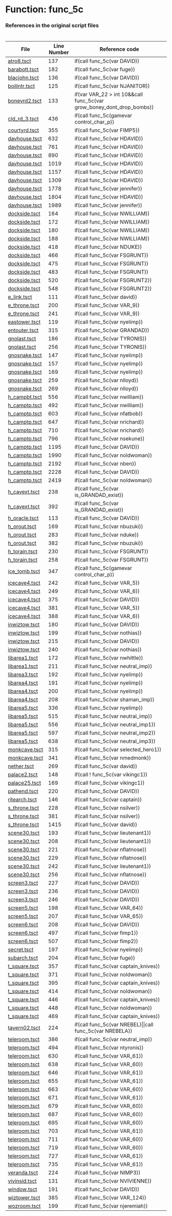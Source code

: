 # Function: func_5c 
### References in the original script files

#

| File | Line Number | Reference code |
| --- | --- | --- |
| [atro8.tsct](../../../out/atro8.tsct#L137) | 137 | if(call func_5c(var DAVID)) |
| [barabott.tsct](../../../out/barabott.tsct#L182) | 182 | if(call func_5c(var fuge)) |
| [blacjohn.tsct](../../../out/blacjohn.tsct#L136) | 136 | if(call func_5c(var DAVID)) |
| [boilintr.tsct](../../../out/boilintr.tsct#L125) | 125 | if(call func_5c(var NJANITOR)) |
| [boneyrd2.tsct](../../../out/boneyrd2.tsct#L133) | 133 | if(var VAR_22 > int 10&&call func_5c(var grow_boney_dont_drop_bombs)) |
| [cld_rd_3.tsct](../../../out/cld_rd_3.tsct#L436) | 436 | if(call func_5c(gamevar control_char_p)) |
| [courtyrd.tsct](../../../out/courtyrd.tsct#L355) | 355 | if(call func_5c(var FIMP5)) |
| [davhouse.tsct](../../../out/davhouse.tsct#L632) | 632 | if(call func_5c(var HDAVID)) |
| [davhouse.tsct](../../../out/davhouse.tsct#L761) | 761 | if(call func_5c(var HDAVID)) |
| [davhouse.tsct](../../../out/davhouse.tsct#L890) | 890 | if(call func_5c(var HDAVID)) |
| [davhouse.tsct](../../../out/davhouse.tsct#L1019) | 1019 | if(call func_5c(var HDAVID)) |
| [davhouse.tsct](../../../out/davhouse.tsct#L1157) | 1157 | if(call func_5c(var HDAVID)) |
| [davhouse.tsct](../../../out/davhouse.tsct#L1309) | 1309 | if(call func_5c(var HDAVID)) |
| [davhouse.tsct](../../../out/davhouse.tsct#L1778) | 1778 | if(call func_5c(var jennifer)) |
| [davhouse.tsct](../../../out/davhouse.tsct#L1804) | 1804 | if(call func_5c(var HDAVID)) |
| [davhouse.tsct](../../../out/davhouse.tsct#L1989) | 1989 | if(call func_5c(var jennifer)) |
| [dockside.tsct](../../../out/dockside.tsct#L164) | 164 | if(call func_5c(var NWILLIAM)) |
| [dockside.tsct](../../../out/dockside.tsct#L172) | 172 | if(call func_5c(var NWILLIAM)) |
| [dockside.tsct](../../../out/dockside.tsct#L180) | 180 | if(call func_5c(var NWILLIAM)) |
| [dockside.tsct](../../../out/dockside.tsct#L188) | 188 | if(call func_5c(var NWILLIAM)) |
| [dockside.tsct](../../../out/dockside.tsct#L418) | 418 | if(call func_5c(var NDUKE)) |
| [dockside.tsct](../../../out/dockside.tsct#L466) | 466 | if(call func_5c(var FSGRUNT)) |
| [dockside.tsct](../../../out/dockside.tsct#L475) | 475 | if(call func_5c(var FSGRUNT)) |
| [dockside.tsct](../../../out/dockside.tsct#L483) | 483 | if(call func_5c(var FSGRUNT)) |
| [dockside.tsct](../../../out/dockside.tsct#L520) | 520 | if(call func_5c(var FSGRUNT2)) |
| [dockside.tsct](../../../out/dockside.tsct#L548) | 548 | if(call func_5c(var FSGRUNT2)) |
| [e_link.tsct](../../../out/e_link.tsct#L111) | 111 | if(call func_5c(var david)) |
| [e_throne.tsct](../../../out/e_throne.tsct#L200) | 200 | if(call func_5c(var VAR_9)) |
| [e_throne.tsct](../../../out/e_throne.tsct#L241) | 241 | if(call func_5c(var VAR_9)) |
| [eastower.tsct](../../../out/eastower.tsct#L119) | 119 | if(call func_5c(var nyelimp)) |
| [entouter.tsct](../../../out/entouter.tsct#L315) | 315 | if(call func_5c(var GRANDAD)) |
| [gnolast.tsct](../../../out/gnolast.tsct#L186) | 186 | if(call func_5c(var TYRONIS)) |
| [gnolast.tsct](../../../out/gnolast.tsct#L256) | 256 | if(call func_5c(var TYRONIS)) |
| [gnosnake.tsct](../../../out/gnosnake.tsct#L147) | 147 | if(call func_5c(var nyelimp)) |
| [gnosnake.tsct](../../../out/gnosnake.tsct#L157) | 157 | if(call func_5c(var nyelimp)) |
| [gnosnake.tsct](../../../out/gnosnake.tsct#L169) | 169 | if(call func_5c(var nyelimp)) |
| [gnosnake.tsct](../../../out/gnosnake.tsct#L259) | 259 | if(call func_5c(var nlloyd)) |
| [gnosnake.tsct](../../../out/gnosnake.tsct#L269) | 269 | if(call func_5c(var nlloyd)) |
| [h_campbt.tsct](../../../out/h_campbt.tsct#L556) | 556 | if(call func_5c(var nwilliam)) |
| [h_camptp.tsct](../../../out/h_camptp.tsct#L492) | 492 | if(call func_5c(var nwilliam)) |
| [h_camptp.tsct](../../../out/h_camptp.tsct#L603) | 603 | if(call func_5c(var nfatbob)) |
| [h_camptp.tsct](../../../out/h_camptp.tsct#L647) | 647 | if(call func_5c(var nrichard)) |
| [h_camptp.tsct](../../../out/h_camptp.tsct#L710) | 710 | if(call func_5c(var nrichard)) |
| [h_camptp.tsct](../../../out/h_camptp.tsct#L796) | 796 | if(call func_5c(var nsekune)) |
| [h_camptp.tsct](../../../out/h_camptp.tsct#L1195) | 1195 | if(call func_5c(var DAVID)) |
| [h_camptp.tsct](../../../out/h_camptp.tsct#L1990) | 1990 | if(call func_5c(var noldwoman)) |
| [h_camptp.tsct](../../../out/h_camptp.tsct#L2192) | 2192 | if(call func_5c(var nben)) |
| [h_camptp.tsct](../../../out/h_camptp.tsct#L2228) | 2228 | if(call func_5c(var DAVID)) |
| [h_camptp.tsct](../../../out/h_camptp.tsct#L2419) | 2419 | if(call func_5c(var noldwoman)) |
| [h_cavext.tsct](../../../out/h_cavext.tsct#L238) | 238 | if(call func_5c(var is_GRANDAD_exist)) |
| [h_cavext.tsct](../../../out/h_cavext.tsct#L392) | 392 | if(call func_5c(var is_GRANDAD_exist)) |
| [h_oracle.tsct](../../../out/h_oracle.tsct#L113) | 113 | if(call func_5c(var DAVID)) |
| [h_orout.tsct](../../../out/h_orout.tsct#L169) | 169 | if(call func_5c(var nbuzuki)) |
| [h_orout.tsct](../../../out/h_orout.tsct#L283) | 283 | if(call func_5c(var nduke)) |
| [h_orout.tsct](../../../out/h_orout.tsct#L382) | 382 | if(call func_5c(var nbuzuki)) |
| [h_torain.tsct](../../../out/h_torain.tsct#L230) | 230 | if(call func_5c(var FSGRUNT)) |
| [h_torain.tsct](../../../out/h_torain.tsct#L258) | 258 | if(call func_5c(var FSGRUNT)) |
| [ice_tomb.tsct](../../../out/ice_tomb.tsct#L347) | 347 | if(call func_5c(gamevar control_char_p)) |
| [icecave4.tsct](../../../out/icecave4.tsct#L242) | 242 | if(call func_5c(var VAR_5)) |
| [icecave4.tsct](../../../out/icecave4.tsct#L249) | 249 | if(call func_5c(var VAR_6)) |
| [icecave4.tsct](../../../out/icecave4.tsct#L375) | 375 | if(call func_5c(var DAVID)) |
| [icecave4.tsct](../../../out/icecave4.tsct#L381) | 381 | if(call func_5c(var VAR_5)) |
| [icecave4.tsct](../../../out/icecave4.tsct#L388) | 388 | if(call func_5c(var VAR_6)) |
| [inwiztow.tsct](../../../out/inwiztow.tsct#L180) | 180 | if(call func_5c(var DAVID)) |
| [inwiztow.tsct](../../../out/inwiztow.tsct#L199) | 199 | if(call func_5c(var nothias)) |
| [inwiztow.tsct](../../../out/inwiztow.tsct#L215) | 215 | if(call func_5c(var DAVID)) |
| [inwiztow.tsct](../../../out/inwiztow.tsct#L240) | 240 | if(call func_5c(var nothias)) |
| [libarea1.tsct](../../../out/libarea1.tsct#L172) | 172 | if(call func_5c(var nwhittle)) |
| [libarea1.tsct](../../../out/libarea1.tsct#L211) | 211 | if(call func_5c(var neutral_imp)) |
| [libarea3.tsct](../../../out/libarea3.tsct#L192) | 192 | if(call func_5c(var nyelimp)) |
| [libarea4.tsct](../../../out/libarea4.tsct#L191) | 191 | if(call func_5c(var nyelimp)) |
| [libarea4.tsct](../../../out/libarea4.tsct#L200) | 200 | if(call func_5c(var nyelimp)) |
| [libarea4.tsct](../../../out/libarea4.tsct#L208) | 208 | if(call func_5c(var shaman_imp)) |
| [libarea5.tsct](../../../out/libarea5.tsct#L336) | 336 | if(call func_5c(var nyelimp)) |
| [libarea5.tsct](../../../out/libarea5.tsct#L515) | 515 | if(call func_5c(var neutral_imp)) |
| [libarea5.tsct](../../../out/libarea5.tsct#L556) | 556 | if(call func_5c(var neutral_imp1)) |
| [libarea5.tsct](../../../out/libarea5.tsct#L597) | 597 | if(call func_5c(var neutral_imp2)) |
| [libarea5.tsct](../../../out/libarea5.tsct#L638) | 638 | if(call func_5c(var neutral_imp3)) |
| [monkcave.tsct](../../../out/monkcave.tsct#L315) | 315 | if(call func_5c(var selected_hero1)) |
| [monkcave.tsct](../../../out/monkcave.tsct#L341) | 341 | if(call func_5c(var nmedmonk)) |
| [nether.tsct](../../../out/nether.tsct#L269) | 269 | if(call func_5c(var david)) |
| [palace2.tsct](../../../out/palace2.tsct#L148) | 148 | if(call ! func_5c(var vikingc1)) |
| [palace25.tsct](../../../out/palace25.tsct#L169) | 169 | if(call func_5c(var vikingc1)) |
| [pathend.tsct](../../../out/pathend.tsct#L220) | 220 | if(call func_5c(var DAVID)) |
| [ritearch.tsct](../../../out/ritearch.tsct#L146) | 146 | if(call func_5c(var captain)) |
| [s_throne.tsct](../../../out/s_throne.tsct#L228) | 228 | if(call func_5c(var nsilver)) |
| [s_throne.tsct](../../../out/s_throne.tsct#L381) | 381 | if(call func_5c(var nsilver)) |
| [s_throne.tsct](../../../out/s_throne.tsct#L1415) | 1415 | if(call func_5c(var david)) |
| [scene30.tsct](../../../out/scene30.tsct#L193) | 193 | if(call func_5c(var lieutenant1)) |
| [scene30.tsct](../../../out/scene30.tsct#L208) | 208 | if(call func_5c(var lieutenant1)) |
| [scene30.tsct](../../../out/scene30.tsct#L221) | 221 | if(call func_5c(var nflatnose)) |
| [scene30.tsct](../../../out/scene30.tsct#L229) | 229 | if(call func_5c(var nflatnose)) |
| [scene30.tsct](../../../out/scene30.tsct#L242) | 242 | if(call func_5c(var lieutenant1)) |
| [scene30.tsct](../../../out/scene30.tsct#L256) | 256 | if(call func_5c(var nflatnose)) |
| [screen3.tsct](../../../out/screen3.tsct#L227) | 227 | if(call func_5c(var DAVID)) |
| [screen3.tsct](../../../out/screen3.tsct#L236) | 236 | if(call func_5c(var DAVID)) |
| [screen3.tsct](../../../out/screen3.tsct#L246) | 246 | if(call func_5c(var DAVID)) |
| [screen5.tsct](../../../out/screen5.tsct#L198) | 198 | if(call func_5c(var VAR_64)) |
| [screen5.tsct](../../../out/screen5.tsct#L207) | 207 | if(call func_5c(var VAR_65)) |
| [screen6.tsct](../../../out/screen6.tsct#L208) | 208 | if(call func_5c(var DAVID)) |
| [screen6.tsct](../../../out/screen6.tsct#L497) | 497 | if(call func_5c(var fimp1)) |
| [screen6.tsct](../../../out/screen6.tsct#L507) | 507 | if(call func_5c(var fimp2)) |
| [secret.tsct](../../../out/secret.tsct#L197) | 197 | if(call func_5c(var nyelimp)) |
| [subarch.tsct](../../../out/subarch.tsct#L204) | 204 | if(call func_5c(var fuge)) |
| [t_square.tsct](../../../out/t_square.tsct#L357) | 357 | if(call func_5c(var captain_knives)) |
| [t_square.tsct](../../../out/t_square.tsct#L371) | 371 | if(call func_5c(var noldwoman)) |
| [t_square.tsct](../../../out/t_square.tsct#L395) | 395 | if(call func_5c(var captain_knives)) |
| [t_square.tsct](../../../out/t_square.tsct#L414) | 414 | if(call func_5c(var noldwoman)) |
| [t_square.tsct](../../../out/t_square.tsct#L446) | 446 | if(call func_5c(var captain_knives)) |
| [t_square.tsct](../../../out/t_square.tsct#L448) | 448 | if(call func_5c(var noldwoman)) |
| [t_square.tsct](../../../out/t_square.tsct#L469) | 469 | if(call func_5c(var captain_knives)) |
| [tavern02.tsct](../../../out/tavern02.tsct#L224) | 224 | if(call func_5c(var NREBEL)\|\|call func_5c(var NREBELA)) |
| [teleroom.tsct](../../../out/teleroom.tsct#L386) | 386 | if(call func_5c(var neutral_imp)) |
| [teleroom.tsct](../../../out/teleroom.tsct#L494) | 494 | if(call func_5c(var ntyronis)) |
| [teleroom.tsct](../../../out/teleroom.tsct#L630) | 630 | if(call func_5c(var VAR_61)) |
| [teleroom.tsct](../../../out/teleroom.tsct#L638) | 638 | if(call func_5c(var VAR_60)) |
| [teleroom.tsct](../../../out/teleroom.tsct#L646) | 646 | if(call func_5c(var VAR_61)) |
| [teleroom.tsct](../../../out/teleroom.tsct#L655) | 655 | if(call func_5c(var VAR_61)) |
| [teleroom.tsct](../../../out/teleroom.tsct#L663) | 663 | if(call func_5c(var VAR_60)) |
| [teleroom.tsct](../../../out/teleroom.tsct#L671) | 671 | if(call func_5c(var VAR_61)) |
| [teleroom.tsct](../../../out/teleroom.tsct#L679) | 679 | if(call func_5c(var VAR_60)) |
| [teleroom.tsct](../../../out/teleroom.tsct#L687) | 687 | if(call func_5c(var VAR_60)) |
| [teleroom.tsct](../../../out/teleroom.tsct#L695) | 695 | if(call func_5c(var VAR_60)) |
| [teleroom.tsct](../../../out/teleroom.tsct#L703) | 703 | if(call func_5c(var VAR_61)) |
| [teleroom.tsct](../../../out/teleroom.tsct#L711) | 711 | if(call func_5c(var VAR_60)) |
| [teleroom.tsct](../../../out/teleroom.tsct#L719) | 719 | if(call func_5c(var VAR_60)) |
| [teleroom.tsct](../../../out/teleroom.tsct#L727) | 727 | if(call func_5c(var VAR_61)) |
| [teleroom.tsct](../../../out/teleroom.tsct#L735) | 735 | if(call func_5c(var VAR_61)) |
| [veranda.tsct](../../../out/veranda.tsct#L224) | 224 | if(call func_5c(var NIMP3)) |
| [vivinsid.tsct](../../../out/vivinsid.tsct#L131) | 131 | if(call func_5c(var NVIVIENNE)) |
| [window.tsct](../../../out/window.tsct#L191) | 191 | if(call func_5c(var DAVID)) |
| [wiztower.tsct](../../../out/wiztower.tsct#L385) | 385 | if(call func_5c(var VAR_124)) |
| [wozroom.tsct](../../../out/wozroom.tsct#L199) | 199 | if(call func_5c(var njeremiah)) |

